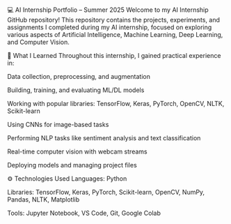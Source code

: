 💻 AI Internship Portfolio – Summer 2025
Welcome to my AI Internship GitHub repository!
This repository contains the projects, experiments, and assignments I completed during my AI internship, focused on exploring various aspects of Artificial Intelligence, Machine Learning, Deep Learning, and Computer Vision.

🧠 What I Learned
Throughout this internship, I gained practical experience in:

Data collection, preprocessing, and augmentation

Building, training, and evaluating ML/DL models

Working with popular libraries: TensorFlow, Keras, PyTorch, OpenCV, NLTK, Scikit-learn

Using CNNs for image-based tasks

Performing NLP tasks like sentiment analysis and text classification

Real-time computer vision with webcam streams

Deploying models and managing project files

⚙️ Technologies Used
Languages: Python

Libraries: TensorFlow, Keras, PyTorch, Scikit-learn, OpenCV, NumPy, Pandas, NLTK, Matplotlib

Tools: Jupyter Notebook, VS Code, Git, Google Colab

